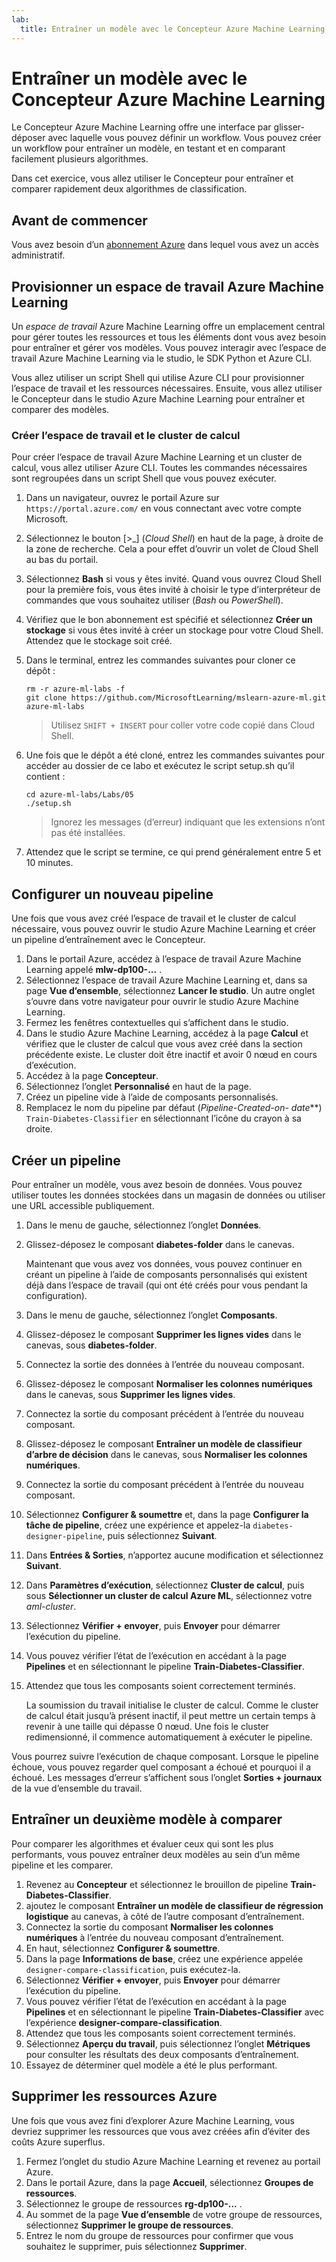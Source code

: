 ```yaml
---
lab:
  title: Entraîner un modèle avec le Concepteur Azure Machine Learning
---
```


# Entraîner un modèle avec le Concepteur Azure Machine Learning

Le Concepteur Azure Machine Learning offre une interface par glisser-déposer avec laquelle vous pouvez définir un workflow. Vous pouvez créer un workflow pour entraîner un modèle, en testant et en comparant facilement plusieurs algorithmes.

Dans cet exercice, vous allez utiliser le Concepteur pour entraîner et comparer rapidement deux algorithmes de classification.

## Avant de commencer

Vous avez besoin d’un [abonnement Azure](https://azure.microsoft.com/free?azure-portal=true) dans lequel vous avez un accès administratif.

## Provisionner un espace de travail Azure Machine Learning

Un *espace de travail* Azure Machine Learning offre un emplacement central pour gérer toutes les ressources et tous les éléments dont vous avez besoin pour entraîner et gérer vos modèles. Vous pouvez interagir avec l’espace de travail Azure Machine Learning via le studio, le SDK Python et Azure CLI.

Vous allez utiliser un script Shell qui utilise Azure CLI pour provisionner l’espace de travail et les ressources nécessaires. Ensuite, vous allez utiliser le Concepteur dans le studio Azure Machine Learning pour entraîner et comparer des modèles.

### Créer l’espace de travail et le cluster de calcul

Pour créer l’espace de travail Azure Machine Learning et un cluster de calcul, vous allez utiliser Azure CLI. Toutes les commandes nécessaires sont regroupées dans un script Shell que vous pouvez exécuter.

1. Dans un navigateur, ouvrez le portail Azure sur `https://portal.azure.com/` en vous connectant avec votre compte Microsoft.
1. Sélectionnez le bouton \[>_] (*Cloud Shell*) en haut de la page, à droite de la zone de recherche. Cela a pour effet d’ouvrir un volet de Cloud Shell au bas du portail.
1. Sélectionnez **Bash** si vous y êtes invité. Quand vous ouvrez Cloud Shell pour la première fois, vous êtes invité à choisir le type d’interpréteur de commandes que vous souhaitez utiliser (*Bash* ou *PowerShell*).
1. Vérifiez que le bon abonnement est spécifié et sélectionnez **Créer un stockage** si vous êtes invité à créer un stockage pour votre Cloud Shell. Attendez que le stockage soit créé.
1. Dans le terminal, entrez les commandes suivantes pour cloner ce dépôt :

    ```azurecli
    rm -r azure-ml-labs -f
    git clone https://github.com/MicrosoftLearning/mslearn-azure-ml.git azure-ml-labs
    ```

    > Utilisez `SHIFT + INSERT` pour coller votre code copié dans Cloud Shell.

1. Une fois que le dépôt a été cloné, entrez les commandes suivantes pour accéder au dossier de ce labo et exécutez le script setup.sh qu’il contient :

    ```azurecli
    cd azure-ml-labs/Labs/05
    ./setup.sh
    ```

    > Ignorez les messages (d’erreur) indiquant que les extensions n’ont pas été installées.

1. Attendez que le script se termine, ce qui prend généralement entre 5 et 10 minutes.

## Configurer un nouveau pipeline

Une fois que vous avez créé l’espace de travail et le cluster de calcul nécessaire, vous pouvez ouvrir le studio Azure Machine Learning et créer un pipeline d’entraînement avec le Concepteur.

1. Dans le portail Azure, accédez à l’espace de travail Azure Machine Learning appelé **mlw-dp100-...** .
1. Sélectionnez l’espace de travail Azure Machine Learning et, dans sa page **Vue d’ensemble**, sélectionnez **Lancer le studio**. Un autre onglet s’ouvre dans votre navigateur pour ouvrir le studio Azure Machine Learning.
1. Fermez les fenêtres contextuelles qui s’affichent dans le studio.
1. Dans le studio Azure Machine Learning, accédez à la page **Calcul** et vérifiez que le cluster de calcul que vous avez créé dans la section précédente existe. Le cluster doit être inactif et avoir 0 nœud en cours d’exécution.
1. Accédez à la page **Concepteur**.
1. Sélectionnez l’onglet **Personnalisé** en haut de la page.
1. Créez un pipeline vide à l’aide de composants personnalisés.
1. Remplacez le nom du pipeline par défaut (**Pipeline-Created-on-* date***) `Train-Diabetes-Classifier` en sélectionnant l’icône du crayon à sa droite.


## Créer un pipeline

Pour entraîner un modèle, vous avez besoin de données. Vous pouvez utiliser toutes les données stockées dans un magasin de données ou utiliser une URL accessible publiquement.

1. Dans le menu de gauche, sélectionnez l’onglet **Données**.
1. Glissez-déposez le composant **diabetes-folder** dans le canevas.

    Maintenant que vous avez vos données, vous pouvez continuer en créant un pipeline à l’aide de composants personnalisés qui existent déjà dans l’espace de travail (qui ont été créés pour vous pendant la configuration).

1. Dans le menu de gauche, sélectionnez l’onglet **Composants**.
1. Glissez-déposez le composant **Supprimer les lignes vides** dans le canevas, sous **diabetes-folder**.
1. Connectez la sortie des données à l’entrée du nouveau composant.
1. Glissez-déposez le composant **Normaliser les colonnes numériques** dans le canevas, sous **Supprimer les lignes vides**.
1. Connectez la sortie du composant précédent à l’entrée du nouveau composant.
1. Glissez-déposez le composant **Entraîner un modèle de classifieur d’arbre de décision** dans le canevas, sous **Normaliser les colonnes numériques**.
1. Connectez la sortie du composant précédent à l’entrée du nouveau composant.
1. Sélectionnez **Configurer & soumettre** et, dans la page **Configurer la tâche de pipeline**, créez une expérience et appelez-la `diabetes-designer-pipeline`, puis sélectionnez **Suivant**.
1. Dans **Entrées & Sorties**, n’apportez aucune modification et sélectionnez **Suivant**.
1. Dans **Paramètres d’exécution**, sélectionnez **Cluster de calcul**, puis sous **Sélectionner un cluster de calcul Azure ML**, sélectionnez votre *aml-cluster*.
1. Sélectionnez **Vérifier + envoyer**, puis **Envoyer** pour démarrer l’exécution du pipeline.
1. Vous pouvez vérifier l’état de l’exécution en accédant à la page **Pipelines** et en sélectionnant le pipeline **Train-Diabetes-Classifier**.
1. Attendez que tous les composants soient correctement terminés.

    La soumission du travail initialise le cluster de calcul. Comme le cluster de calcul était jusqu’à présent inactif, il peut mettre un certain temps à revenir à une taille qui dépasse 0 nœud. Une fois le cluster redimensionné, il commence automatiquement à exécuter le pipeline.

Vous pourrez suivre l’exécution de chaque composant. Lorsque le pipeline échoue, vous pouvez regarder quel composant a échoué et pourquoi il a échoué. Les messages d’erreur s’affichent sous l’onglet **Sorties + journaux** de la vue d’ensemble du travail.

## Entraîner un deuxième modèle à comparer

Pour comparer les algorithmes et évaluer ceux qui sont les plus performants, vous pouvez entraîner deux modèles au sein d’un même pipeline et les comparer.

1. Revenez au **Concepteur** et sélectionnez le brouillon de pipeline **Train-Diabetes-Classifier**.
1. ajoutez le composant **Entraîner un modèle de classifieur de régression logistique** au canevas, à côté de l’autre composant d’entraînement.
1. Connectez la sortie du composant **Normaliser les colonnes numériques** à l’entrée du nouveau composant d’entraînement.
1. En haut, sélectionnez **Configurer & soumettre**.
1. Dans la page **Informations de base**, créez une expérience appelée `designer-compare-classification`, puis exécutez-la.
1. Sélectionnez **Vérifier + envoyer**, puis **Envoyer** pour démarrer l’exécution du pipeline.
1. Vous pouvez vérifier l’état de l’exécution en accédant à la page **Pipelines** et en sélectionnant le pipeline **Train-Diabetes-Classifier** avec l’expérience **designer-compare-classification**.
1. Attendez que tous les composants soient correctement terminés.  
1. Sélectionnez **Aperçu du travail**, puis sélectionnez l’onglet **Métriques** pour consulter les résultats des deux composants d’entraînement.
1. Essayez de déterminer quel modèle a été le plus performant.

## Supprimer les ressources Azure

Une fois que vous avez fini d’explorer Azure Machine Learning, vous devriez supprimer les ressources que vous avez créées afin d’éviter des coûts Azure superflus.

1. Fermez l’onglet du studio Azure Machine Learning et revenez au portail Azure.
1. Dans le portail Azure, dans la page **Accueil**, sélectionnez **Groupes de ressources**.
1. Sélectionnez le groupe de ressources **rg-dp100-...** .
1. Au sommet de la page **Vue d’ensemble** de votre groupe de ressources, sélectionnez **Supprimer le groupe de ressources**.
1. Entrez le nom du groupe de ressources pour confirmer que vous souhaitez le supprimer, puis sélectionnez **Supprimer**.

